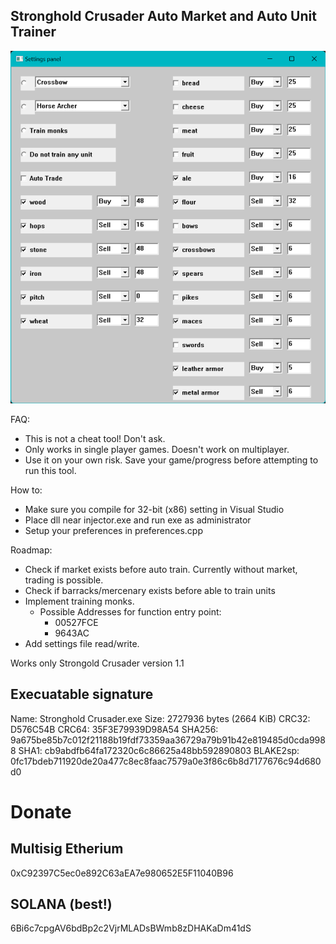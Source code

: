 Stronghold Crusader Auto Market and Auto Unit Trainer
-----------------------------------------------------
![image.png](autoTrade.png)

FAQ:
- This is not a cheat tool! Don't ask.
- Only works in single player games. Doesn't work on multiplayer.
- Use it on your own risk. Save your game/progress before attempting to run this tool.

How to:
- Make sure you compile for 32-bit (x86) setting in Visual Studio
- Place dll near injector.exe and run exe as administrator
- Setup your preferences in preferences.cpp
  
Roadmap:
- Check if market exists before auto train. Currently without market, trading is possible.
- Check if barracks/mercenary exists before able to train units
- Implement training monks.
  - Possible Addresses for function entry point:
    - 00527FCE
    - 9643AC
- Add settings file read/write.

Works only Strongold Crusader version 1.1

Execuatable signature
---------------------
Name: Stronghold Crusader.exe
Size: 2727936 bytes (2664 KiB)
CRC32: D576C54B
CRC64: 35F3E79939D98A54
SHA256: 9a675be85b7c012f21188b19fdf73359aa36729a79b91b42e819485d0cda9988
SHA1: cb9abdfb64fa172320c6c86625a48bb592890803
BLAKE2sp: 0fc17bdeb711920de20a477c8ec8faac7579a0e3f86c6b8d7177676c94d680d0

Donate
======
## Multisig Etherium
0xC92397C5ec0e892C63aEA7e980652E5F11040B96
## SOLANA (best!)
6Bi6c7cpgAV6bdBp2c2VjrMLADsBWmb8zDHAKaDm41dS

